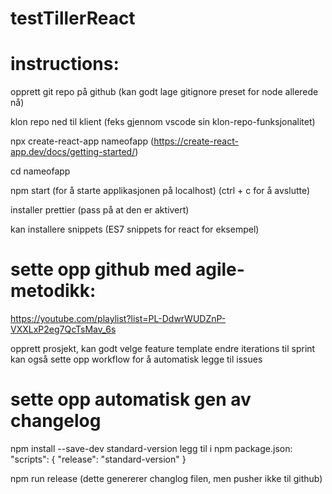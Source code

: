 # testTillerReact


# instructions:

opprett git repo på github
(kan godt lage gitignore preset for node allerede nå)

klon repo ned til klient
(feks gjennom vscode sin klon-repo-funksjonalitet)

npx create-react-app nameofapp
(https://create-react-app.dev/docs/getting-started/)

cd nameofapp

npm start 
(for å starte applikasjonen på localhost)
(ctrl + c for å avslutte)

installer prettier
(pass på at den er aktivert)

kan installere snippets
(ES7 snippets for react for eksempel)

# sette opp github med agile-metodikk:

https://youtube.com/playlist?list=PL-DdwrWUDZnP-VXXLxP2eg7QcTsMav_6s

opprett prosjekt, kan godt velge feature template
endre iterations til sprint
kan også sette opp workflow for å automatisk legge til issues


# sette opp automatisk gen av changelog

npm install --save-dev standard-version
legg til i npm package.json:
"scripts": {
  "release": "standard-version"
}

npm run release
(dette genererer changlog filen, men pusher ikke til github)

